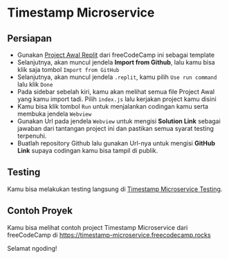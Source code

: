 # Timestamp Microservice

## Persiapan

- Gunakan [Project Awal Replit](https://replit.com/github/freeCodeCamp/boilerplate-project-timestamp) dari freeCodeCamp ini sebagai template
- Selanjutnya, akan muncul jendela **Import from Github**, lalu kamu bisa klik saja tombol `Import from GitHub`
- Selanjutnya, akan muncul jendela `.replit`, kamu pilih `Use run command` lalu klik `Done`
- Pada sidebar sebelah kiri, kamu akan melihat semua file Project Awal yang kamu import tadi. Pilih `index.js` lalu kerjakan project kamu disini
- Kamu bisa klik tombol `Run` untuk menjalankan codingan kamu serta membuka jendela `Webview`
- Gunakan Url pada jendela `Webview` untuk mengisi **Solution Link** sebagai jawaban dari tantangan project ini dan pastikan semua syarat testing terpenuhi.
- Buatlah repository Github lalu gunakan Url-nya untuk mengisi **GitHub Link** supaya codingan kamu bisa tampil di publik.

## Testing

Kamu bisa melakukan testing langsung di [Timestamp Microservice Testing](https://www.freecodecamp.org/learn/apis-and-microservices/apis-and-microservices-projects/timestamp-microservice).  

## Contoh Proyek

Kamu bisa melihat contoh project Timestamp Microservice dari freeCodeCamp di https://timestamp-microservice.freecodecamp.rocks

Selamat ngoding!





